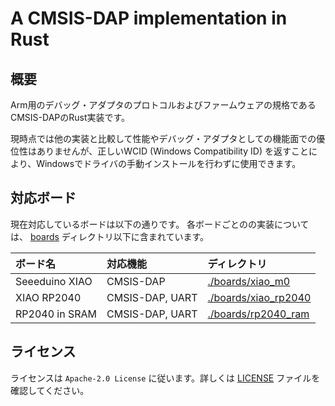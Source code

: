 # A CMSIS-DAP implementation in Rust

## 概要

Arm用のデバッグ・アダプタのプロトコルおよびファームウェアの規格であるCMSIS-DAPのRust実装です。

現時点では他の実装と比較して性能やデバッグ・アダプタとしての機能面での優位性はありませんが、正しいWCID (Windows Compatibility ID) を返すことにより、Windowsでドライバの手動インストールを行わずに使用できます。

## 対応ボード

現在対応しているボードは以下の通りです。
各ボードごとのの実装については、 [boards](./boards) ディレクトリ以下に含まれています。

| ボード名        | 対応機能         | ディレクトリ         |
|:---------------|:----------------|:--------------------|
| Seeeduino XIAO | CMSIS-DAP       | [./boards/xiao_m0](./boards/xiao_m0) | 
| XIAO RP2040    | CMSIS-DAP, UART | [./boards/xiao_rp2040](./boards/xiao_m0) | 
| RP2040 in SRAM | CMSIS-DAP, UART | [./boards/rp2040_ram](./boards/rp2040_ram) | 

## ライセンス

ライセンスは `Apache-2.0 License` に従います。詳しくは [LICENSE](./LICENSE) ファイルを確認してください。